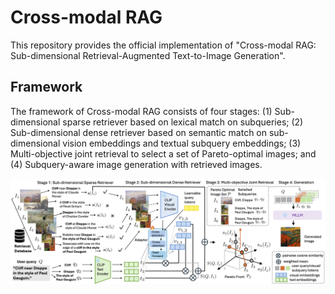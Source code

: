 # Cross-modal RAG

This repository provides the official implementation of "Cross-modal RAG: Sub-dimensional Retrieval-Augmented Text-to-Image Generation".

## Framework
The framework of Cross-modal RAG consists of four stages: (1) Sub-dimensional sparse retriever based on lexical match on subqueries; (2) Sub-dimensional dense retriever based on semantic match on sub-dimensional vision embeddings and textual subquery embeddings; (3) Multi-objective joint retrieval to select a set of Pareto-optimal images; and (4) Subquery-aware image generation with retrieved images.

<img src="images/main_figure.png" >
